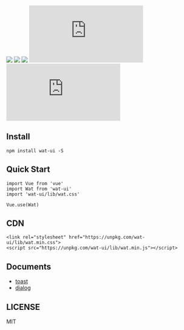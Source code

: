 ![](https://img.shields.io/npm/v/wat-ui.svg) ![](https://img.shields.io/badge/LICENSE-MIT-green.svg) ![](http://img.shields.io/npm/dm/wat-ui.svg) ![](http://img.badgesize.io/https://unpkg.com/wat-ui/lib/wat.min.js?compression=gzip&label=gzip%20size:%20js) ![](http://img.badgesize.io/https://unpkg.com/wat-ui/lib/wat.min.css?compression=gzip&label=gzip%20size:%20css)

## Install

```
npm install wat-ui -S
```

## Quick Start

```
import Vue from 'vue'
import Wat from 'wat-ui'
import 'wat-ui/lib/wat.css'

Vue.use(Wat)
```
## CDN

```
<link rel="stylesheet" href="https://unpkg.com/wat-ui/lib/wat.min.css">
<script src="https://unpkg.com/wat-ui/lib/wat.min.js"></script>
```


## Documents

- [toast](https://github.com/wclimb/wat/blob/master/docs/zh-CN/toast.md)
- [dialog](https://github.com/wclimb/wat/blob/master/docs/zh-CN/dialog.md)

## LICENSE
MIT
